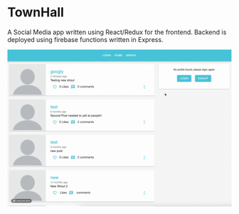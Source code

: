 # TownHall

A Social Media app written using React/Redux for the frontend. Backend is deployed using firebase functions written in Express.

![Townhall](demo.gif)
